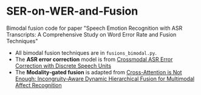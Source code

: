 # SER-on-WER-and-Fusion
Bimodal fusion code for paper "Speech Emotion Recognition with ASR Transcripts: A Comprehensive Study on Word Error Rate and Fusion Techniques"

- All bimodal fusion techniques are in ```fusions_bimodal.py```.
- The **ASR error correction** model is from [Crossmodal ASR Error Correction with Discrete Speech Units](https://github.com/yc-li20/Crossmodal_AEC)
- The **Modality-gated fusion** is adapted from [Cross-Attention is Not Enough: Incongruity-Aware Dynamic Hierarchical Fusion for Multimodal Affect Recognition](https://arxiv.org/abs/2305.13583)
